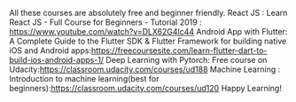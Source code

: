 All these courses are absolutely free and beginner friendly.
React JS : Learn React JS - Full Course for Beginners - Tutorial 2019 : https://www.youtube.com/watch?v=DLX62G4lc44
Android App with Flutter: A Complete Guide to the Flutter SDK & Flutter Framework for building native iOS and Android apps:https://freecoursesite.com/learn-flutter-dart-to-build-ios-android-apps-1/
Deep Learning with Pytorch: Free course on Udacity:https://classroom.udacity.com/courses/ud188
Machine Learning : Introduction to machine learning(best for beginners):https://classroom.udacity.com/courses/ud120
Happy Learning!